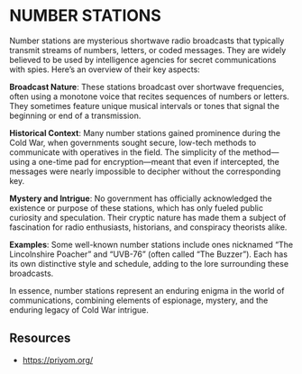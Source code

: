 # NUMBER STATIONS

Number stations are mysterious shortwave radio broadcasts that typically transmit streams of numbers, letters, or coded messages. They are widely believed to be used by intelligence agencies for secret communications with spies. Here’s an overview of their key aspects:

**Broadcast Nature**: These stations broadcast over shortwave frequencies, often using a monotone voice that recites sequences of numbers or letters. They sometimes feature unique musical intervals or tones that signal the beginning or end of a transmission.

**Historical Context**: Many number stations gained prominence during the Cold War, when governments sought secure, low-tech methods to communicate with operatives in the field. The simplicity of the method—using a one-time pad for encryption—meant that even if intercepted, the messages were nearly impossible to decipher without the corresponding key.

**Mystery and Intrigue**: No government has officially acknowledged the existence or purpose of these stations, which has only fueled public curiosity and speculation. Their cryptic nature has made them a subject of fascination for radio enthusiasts, historians, and conspiracy theorists alike.

**Examples**: Some well-known number stations include ones nicknamed “The Lincolnshire Poacher” and “UVB-76” (often called “The Buzzer”). Each has its own distinctive style and schedule, adding to the lore surrounding these broadcasts.

In essence, number stations represent an enduring enigma in the world of communications, combining elements of espionage, mystery, and the enduring legacy of Cold War intrigue.


## Resources

* https://priyom.org/